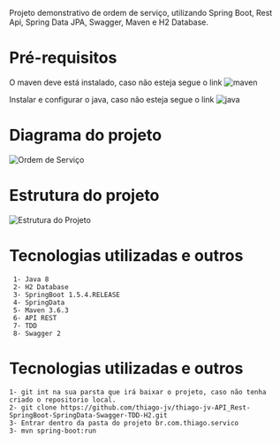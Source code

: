 Projeto demonstrativo de ordem de serviço, utilizando Spring Boot, Rest Api, Spring Data JPA, Swagger, Maven e H2 Database.


# Pré-requisitos

O maven deve está instalado, caso não esteja segue o link ![maven](https://dicasdejava.com.br/como-instalar-o-maven-no-windows/)

Instalar e configurar o java, caso não esteja segue o link ![java](https://medium.com/beelabacademy/configurando-vari%C3%A1veis-de-ambiente-java-home-e-maven-home-no-windows-e-unix-d9461f783c26)


# Diagrama do projeto

![Ordem de Serviço](https://github.com/thiago-jv/thiago-jv-API_Rest-SpringBoot-SpringData-Swagger-TDD-H2/blob/main/Ordem%20de%20Servi%C3%A7o.png)


# Estrutura do projeto

![Estrutura do Projeto](https://github.com/thiago-jv/thiago-jv-API_Rest-SpringBoot-SpringData-Swagger-TDD-H2/blob/main/Estrutura%20do%20projeto.png)


# Tecnologias utilizadas e outros
```
 1- Java 8
 2- H2 Database
 3- SpringBoot 1.5.4.RELEASE
 4- SpringData 
 5- Maven 3.6.3
 6- API REST
 7- TDD
 8- Swagger 2
```

# Tecnologias utilizadas e outros
```
1- git int na sua parsta que irá baixar o projeto, caso não tenha criado o repositorio local.
2- git clone https://github.com/thiago-jv/thiago-jv-API_Rest-SpringBoot-SpringData-Swagger-TDD-H2.git
3- Entrar dentro da pasta do projeto br.com.thiago.servico
3- mvn spring-boot:run
```

